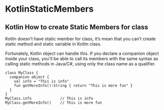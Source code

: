 # KotlinStaticMembers
## Kotlin How to create Static Members for class

Kotlin doesn’t have static member for class, it’s mean that you can’t create static method and static variable in Kotlin class.

Fortunately, Kotlin object can handle this. If you declare a companion object inside your class, you'll be able to call its members with the same syntax as calling static methods in Java/C#, using only the class name as a qualifier.
```
class MyClass { 
  companion object {
    val info = "This is info"    
    fun getMoreInfo():String { return "This is more fun" }
  } 
}
MyClass.info             // This is info
MyClass.getMoreInfo()    // This is more fun
```

